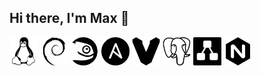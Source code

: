 ## Hi there, I'm Max 👋
<p>
<img height="45" width="45" src="/icons/linux.png">
<img height="45" width="45" src="/icons/debian.png">
<img height="45" width="45" src="/icons/opensuse.png">
<img height="45" width="45" src="/icons/ansible.png">
<img height="45" width="45" src="/icons/vagrant.png">
<img height="45" width="45" src="/icons/postgresql.png">
<img height="45" width="45" src="/icons/diagramsdotnet.png">
<img height="45" width="45" src="/icons/nginx.png">
</p>

<!--
**spanishairman/spanishairman** is a ✨ _special_ ✨ repository because its `README.md` (this file) appears on your GitHub profile.

Here are some ideas to get you started:

- 🔭 I’m currently working on ...
- 🌱 I’m currently learning ...
- 👯 I’m looking to collaborate on ...
- 🤔 I’m looking for help with ...
- 💬 Ask me about ...
- 📫 How to reach me: ...
- 😄 Pronouns: ...
- ⚡ Fun fact: ...
-->
